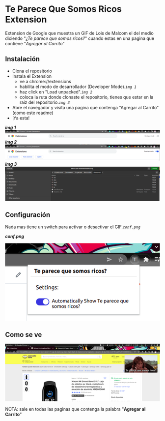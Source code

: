 # Te Parece Que Somos Ricos Extension

Extension de Google que muestra un GIF de Lois de Malcom el del medio diciendo "*¿Te parece que somos ricos?*" cuando estas en una pagina que contiene "*Agregar al Carrito*"

## Instalación
- Clona el repositorio
- Instala el Extension
    - ve a chrome://extensions 
    - habilita el modo de desarrollador (Developer Mode).*`img 1`*
    - haz click en "Load unpacked".*`img 2`*
    - coloca la ruta donde clonaste el repositorio, tienes que estar en la raiz del repositorio.*`img 3`*
- Abre el navegador y visita una pagina que contenga "Agregar al Carrito" (como este readme)
- ¡Ya esta!

***img 1***
![img 1](/doc/img1.png?raw=true "img 1")
***img 2***
![img 2](/doc/img2.png?raw=true "img 2")
***img 3***
![img 3](/doc/img3.png?raw=true "img 3")

## Configuración
Nada mas tiene un switch para activar o desactivar el GIF.*`conf.png`*

***conf.png***

![conf](/doc/conf.png?raw=true "conf")

## Como se ve
![preview](/doc/preview.png?raw=true "preview")


NOTA: sale en todas las paginas que contenga la palabra "**Agregar al Carrito**"

